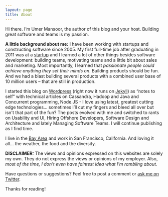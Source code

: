 ```yaml
---
layout: page
title: About
---
```



<p class="message">
Hi there. I’m Umer Mansoor, the author of this blog and your host. Building great software and teams is my passion.
</p>

**A little background about me:** I have been working with startups and constructing software since 2005. My first full-time job after graduating in 2011 was at a [startup](http://www.starscriber.com) and I learned a lot of other things besides software development: building teams, motivating teams and a little bit about sales and marketing. Most importantly, I learned that *passionate people could achieve anything they set their minds on*. Building products should be fun. And we had a blast building several products with a combined user base of 10 million users – that are still in production.

I started this blog on [Wordpress](https://10kloc.wordpress.com/) (right now it runs on [Jekyll](https://jekyllrb.com/)) as “notes to self” with technical articles on Cassandra, Hadoop and Java and Concurrent programming, Node.JS - I love using latest, greatest cutting edge technologies... sometimes I’ll cut my fingers and bleed all over but isn't that part of the fun? The posts evolved with me and switched to rants on Usability and UI, Hiring Offshore Developers, Software Design and Architecture and lately Managing Software Teams. I will continue publishing as I find time.

I live in the [Bay Area](https://en.wikipedia.org/wiki/Alameda,_California) and work in San Francisco, California. And loving it all… the weather, the food and the diversity.

**DISCLAIMER:** The views and opinions expressed on this websites are solely my own. They do not express the views or opinions of my employer. Also, *most of the time, I don't even have faintest idea what I'm rambling about*.


Have questions or suggestions? Feel free to post a comment or [ask me on Twitter](https://twitter.com/codeahoy).

Thanks for reading!
